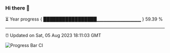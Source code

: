 ### Hi there 👋

⏳ Year progress { █████████████████▁▁▁▁▁▁▁▁▁▁▁▁▁ } 59.39 %

---

⏰ Updated on Sat, 05 Aug 2023 18:11:03 GMT

![Progress Bar CI](https://github.com/liununu/liununu/workflows/Progress%20Bar%20CI/badge.svg)
